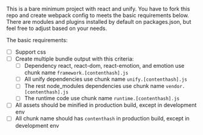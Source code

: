 This is a bare minimum project with react and unify. You have to fork this repo and create webpack config to meets the basic requirements below. There are modules and plugins installed by default on packages.json, but feel free to adjust based on your needs.

The basic requirements:
- [ ] Support css
- [ ] Create multiple bundle output with this criteria:
  - [ ] Dependency react, react-dom, react-emotion, and emotion use chunk name `framework.[contenthash].js`
  - [ ] All unify dependencies use chunk name `unify.[contenthash].js`
  - [ ] The rest node_modules dependencies use chunk name `vendor.[contenthash].js`
  - [ ] The runtime code use chunk name `runtime.[contenthash].js`
- [ ] All assets should be minified in production build, except in development env
- [ ] All chunk name should has `contenthash` in production build, except in development env
